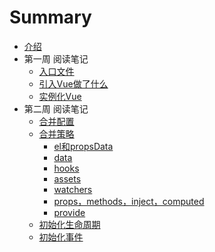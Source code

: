 # Summary

* [介绍](README.md)
* 第一周 阅读笔记
  * [入口文件](./docs/week01/input.md)
  * [引入Vue做了什么](./docs/week01/import.md)
  * [实例化Vue](./docs/week01/new.md)
* 第二周 阅读笔记
  * [合并配置](./docs/week02/merge-options/merge-options.md)  
  * [合并策略](./docs/week02/merge-options/merge-strats.md)
    * [el和propsData](./docs/week02/merge-options/el-and-propsData.md)
    * [data](./docs/week02/merge-options/data.md)
    * [hooks](./docs/week02/merge-options/hooks.md)
    * [assets](./docs/week02/merge-options/assets.md)
    * [watchers](./docs/week02/merge-options/watchers.md)
    * [props，methods，inject，computed](./docs/week02/merge-options/props-methods-inject-computed.md)
    * [provide](./docs/week02/merge-options/provide.md)
  * [初始化生命周期](./docs/week02/initLifecycle.md) 
  * [初始化事件](./docs/week02/initEvents.md) 
